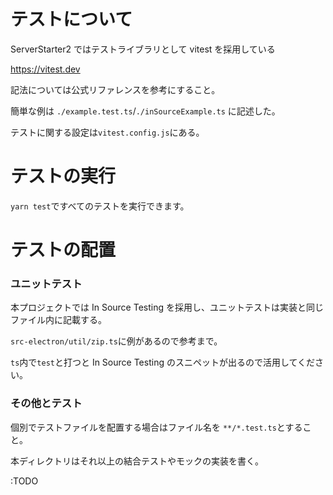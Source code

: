 # テストについて

ServerStarter2 ではテストライブラリとして vitest を採用している

https://vitest.dev

記法については公式リファレンスを参考にすること。

簡単な例は `./example.test.ts`/`./inSourceExample.ts` に記述した。

テストに関する設定は`vitest.config.js`にある。

# テストの実行

`yarn test`ですべてのテストを実行できます。

# テストの配置

### ユニットテスト

本プロジェクトでは In Source Testing を採用し、ユニットテストは実装と同じファイル内に記載する。

`src-electron/util/zip.ts`に例があるので参考まで。

`ts`内で`test`と打つと In Source Testing のスニペットが出るので活用してください。

### その他とテスト

個別でテストファイルを配置する場合はファイル名を `**/*.test.ts`とすること。

本ディレクトリはそれ以上の結合テストやモックの実装を書く。

:TODO
